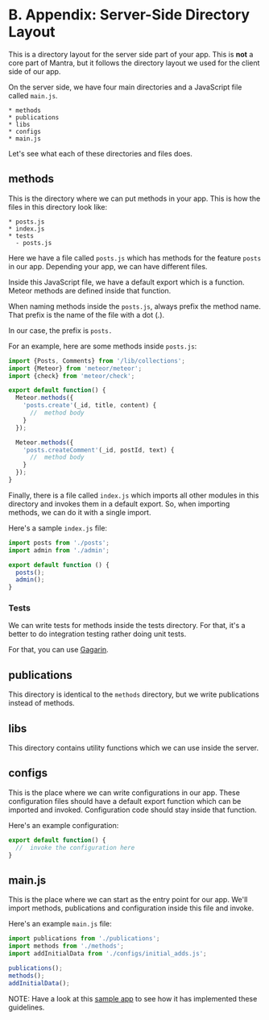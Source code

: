 # B. Appendix: Server-Side Directory Layout

This is a directory layout for the server side part of your app. This is **not** a core part of Mantra, but it follows the directory layout we used for the client side of our app.

On the server side, we have four main directories and a JavaScript file called `main.js`.

```
* methods
* publications
* libs
* configs
* main.js
```

Let's see what each of these directories and files does.

## methods

This is the directory where we can put methods in your app. This is how the files in this directory look like:

```
* posts.js
* index.js
* tests
  - posts.js
```

Here we have a file called `posts.js` which has methods for the feature `posts` in our app. Depending your app, we can have different files.

Inside this JavaScript file, we have a default export which is a function. Meteor methods are defined inside that function.

When naming methods inside the `posts.js`, always prefix the method name. That prefix is the name of the file with a dot (.).

In our case, the prefix is `posts.`

For an example, here are some methods inside `posts.js`:

```js
import {Posts, Comments} from '/lib/collections';
import {Meteor} from 'meteor/meteor';
import {check} from 'meteor/check';

export default function() {
  Meteor.methods({
    'posts.create'(_id, title, content) {
      //  method body
    }
  });

  Meteor.methods({
    'posts.createComment'(_id, postId, text) {
      //  method body
    }
  });
}
```

Finally, there is a file called `index.js` which imports all other modules in this directory and invokes them in a default export. So, when importing methods, we can do it with a single import.

Here's a sample `index.js` file:

```js
import posts from './posts';
import admin from './admin';

export default function () {
  posts();
  admin();
}
```

### Tests

We can write tests for methods inside the tests directory. For that, it's a better to do integration testing rather doing unit tests.

For that, you can use [Gagarin](https://github.com/anticoders/gagarin).

## publications

This directory is identical to the `methods` directory, but we write publications instead of methods.

## libs

This directory contains utility functions which we can use inside the server.

## configs

This is the place where we can write configurations in our app. These configuration files should have a default export function which can be imported and invoked. Configuration code should stay inside that function.

Here's an example configuration:

```js
export default function() {
  //  invoke the configuration here
}
```

## main.js

This is the place where we can start as the entry point for our app. We'll import methods, publications and configuration inside this file and invoke.

Here's an example `main.js` file:

```js
import publications from './publications';
import methods from './methods';
import addInitialData from './configs/initial_adds.js';

publications();
methods();
addInitialData();
```

NOTE: Have a look at this [sample app](https://github.com/mantrajs/mantra-sample-blog-app/tree/master/server) to see how it has implemented these guidelines.
